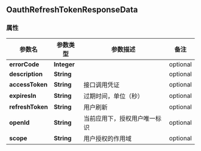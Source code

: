 <a name="OauthRefreshTokenResponseData"></a>
## OauthRefreshTokenResponseData
### 属性
参数名 | 参数类型 | 参数描述 | 备注
------------ | ------------- | ------------- | -------------
**errorCode** | **Integer** |  |  optional
**description** | **String** |  |  optional
**accessToken** | **String** | 接口调用凭证 |  optional
**expiresIn** | **String** | 过期时间，单位（秒） |  optional
**refreshToken** | **String** | 用户刷新 |  optional
**openId** | **String** | 当前应用下，授权用户唯一标识 |  optional
**scope** | **String** | 用户授权的作用域 |  optional








